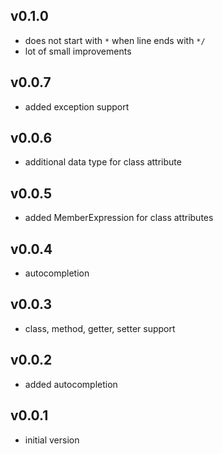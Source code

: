 ## v0.1.0
* does not start with ` * ` when line ends with `*/`
* lot of small improvements

## v0.0.7
* added exception support

## v0.0.6
* additional data type for class attribute

## v0.0.5
* added MemberExpression for class attributes

## v0.0.4
* autocompletion

## v0.0.3
* class, method, getter, setter support

## v0.0.2
* added autocompletion

## v0.0.1
* initial version
